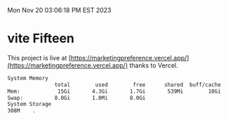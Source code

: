 Mon Nov 20 03:06:18 PM EST 2023

# vite Fifteen


This project is live at [https://marketingpreference.vercel.app/](https://marketingpreference.vercel.app/) thanks to Vercel.

```bash
System Memory
               total        used        free      shared  buff/cache   available
Mem:            15Gi       4.3Gi       1.7Gi       539Mi        10Gi        10Gi
Swap:          8.0Gi       1.0Mi       8.0Gi
System Storage
308M	.
```

